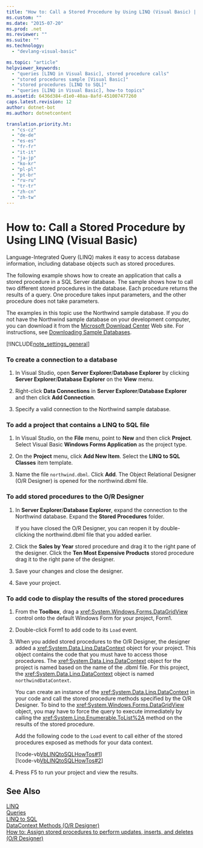 ```yaml
---
title: "How to: Call a Stored Procedure by Using LINQ (Visual Basic) | Microsoft Docs"
ms.custom: ""
ms.date: "2015-07-20"
ms.prod: .net
ms.reviewer: ""
ms.suite: ""
ms.technology: 
  - "devlang-visual-basic"

ms.topic: "article"
helpviewer_keywords: 
  - "queries [LINQ in Visual Basic], stored procedure calls"
  - "stored procedures sample [Visual Basic]"
  - "stored procedures [LINQ to SQL]"
  - "queries [LINQ in Visual Basic], how-to topics"
ms.assetid: 6436d384-d1e0-40aa-8afd-451007477260
caps.latest.revision: 12
author: dotnet-bot
ms.author: dotnetcontent

translation.priority.ht: 
  - "cs-cz"
  - "de-de"
  - "es-es"
  - "fr-fr"
  - "it-it"
  - "ja-jp"
  - "ko-kr"
  - "pl-pl"
  - "pt-br"
  - "ru-ru"
  - "tr-tr"
  - "zh-cn"
  - "zh-tw"
---
```

# How to: Call a Stored Procedure by Using LINQ (Visual Basic)
Language-Integrated Query (LINQ) makes it easy to access database information, including database objects such as stored procedures.  
  
 The following example shows how to create an application that calls a stored procedure in a SQL Server database. The sample shows how to call two different stored procedures in the database. Each procedure returns the results of a query. One procedure takes input parameters, and the other procedure does not take parameters.  
  
 The examples in this topic use the Northwind sample database. If you do not have the Northwind sample database on your development computer, you can download it from the [Microsoft Download Center](http://go.microsoft.com/fwlink/?LinkID=98088) Web site. For instructions, see [Downloading Sample Databases](https://msdn.microsoft.com/library/bb399411).  
  
[!INCLUDE[note_settings_general](~/includes/note-settings-general-md.md)]  
  
### To create a connection to a database  
  
1.  In Visual Studio, open **Server Explorer**/**Database Explorer** by clicking **Server Explorer**/**Database Explorer** on the **View** menu.  
  
2.  Right-click **Data Connections** in **Server Explorer**/**Database Explorer** and then click **Add Connection**.  
  
3.  Specify a valid connection to the Northwind sample database.  
  
### To add a project that contains a LINQ to SQL file  
  
1.  In Visual Studio, on the **File** menu, point to **New** and then click **Project**. Select Visual Basic **Windows Forms Application** as the project type.  
  
2.  On the **Project** menu, click **Add New Item**. Select the **LINQ to SQL Classes** item template.  
  
3.  Name the file `northwind.dbml`. Click **Add**. The Object Relational Designer (O/R Designer) is opened for the northwind.dbml file.  
  
### To add stored procedures to the O/R Designer  
  
1.  In **Server Explorer**/**Database Explorer**, expand the connection to the Northwind database. Expand the **Stored Procedures** folder.  
  
     If you have closed the O/R Designer, you can reopen it by double-clicking the northwind.dbml file that you added earlier.  
  
2.  Click the **Sales by Year** stored procedure and drag it to the right pane of the designer. Click the **Ten Most Expensive Products** stored procedure drag it to the right pane of the designer.  
  
3.  Save your changes and close the designer.  
  
4.  Save your project.  
  
### To add code to display the results of the stored procedures  
  
1.  From the **Toolbox**, drag a <xref:System.Windows.Forms.DataGridView> control onto the default Windows Form for your project, Form1.  
  
2.  Double-click Form1 to add code to its `Load` event.  
  
3.  When you added stored procedures to the O/R Designer, the designer added a <xref:System.Data.Linq.DataContext> object for your project. This object contains the code that you must have to access those procedures. The <xref:System.Data.Linq.DataContext> object for the project is named based on the name of the .dbml file. For this project, the <xref:System.Data.Linq.DataContext> object is named `northwindDataContext`.  
  
     You can create an instance of the <xref:System.Data.Linq.DataContext> in your code and call the stored procedure methods specified by the O/R Designer. To bind to the <xref:System.Windows.Forms.DataGridView> object, you may have to force the query to execute immediately by calling the <xref:System.Linq.Enumerable.ToList%2A> method on the results of the stored procedure.  
  
     Add the following code to the `Load` event to call either of the stored procedures exposed as methods for your data context.  
  
     [!code-vb[VbLINQtoSQLHowTos#1](../../../../visual-basic/programming-guide/language-features/linq/codesnippet/VisualBasic/how-to-call-a-stored-procedure-by-using-linq_1.vb)]  
    [!code-vb[VbLINQtoSQLHowTos#2](../../../../visual-basic/programming-guide/language-features/linq/codesnippet/VisualBasic/how-to-call-a-stored-procedure-by-using-linq_2.vb)]  
  
4.  Press F5 to run your project and view the results.  
  
## See Also  
 [LINQ](../../../../visual-basic/programming-guide/language-features/linq/index.md)   
 [Queries](../../../../visual-basic/language-reference/queries/queries.md)   
 [LINQ to SQL](https://msdn.microsoft.com/library/bb386976)   
 [DataContext Methods (O/R Designer)](/visualstudio/data-tools/datacontext-methods-o-r-designer)   
 [How to: Assign stored procedures to perform updates, inserts, and deletes (O/R Designer)](http://msdn.microsoft.com/library/e88224ab-ff61-4a3a-b6b8-6f3694546cac)
